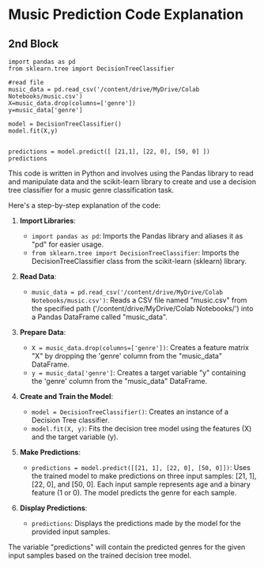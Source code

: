 # Music Prediction Code Explanation


## 2nd Block

```
import pandas as pd
from sklearn.tree import DecisionTreeClassifier

#read file
music_data = pd.read_csv('/content/drive/MyDrive/Colab Notebooks/music.csv')
X=music_data.drop(columns=['genre'])
y=music_data['genre']

model = DecisionTreeClassifier()
model.fit(X,y)


predictions = model.predict([ [21,1], [22, 0], [50, 0] ])
predictions
```

This code is written in Python and involves using the Pandas library to read and manipulate data and the scikit-learn library to create and use a decision tree classifier for a music genre classification task.

Here's a step-by-step explanation of the code:

1. **Import Libraries**:
   - `import pandas as pd`: Imports the Pandas library and aliases it as "pd" for easier usage.
   - `from sklearn.tree import DecisionTreeClassifier`: Imports the DecisionTreeClassifier class from the scikit-learn (sklearn) library.

2. **Read Data**:
   - `music_data = pd.read_csv('/content/drive/MyDrive/Colab Notebooks/music.csv')`: Reads a CSV file named "music.csv" from the specified path ('/content/drive/MyDrive/Colab Notebooks/') into a Pandas DataFrame called "music_data".

3. **Prepare Data**:
   - `X = music_data.drop(columns=['genre'])`: Creates a feature matrix "X" by dropping the 'genre' column from the "music_data" DataFrame.
   - `y = music_data['genre']`: Creates a target variable "y" containing the 'genre' column from the "music_data" DataFrame.

4. **Create and Train the Model**:
   - `model = DecisionTreeClassifier()`: Creates an instance of a Decision Tree classifier.
   - `model.fit(X, y)`: Fits the decision tree model using the features (X) and the target variable (y).

5. **Make Predictions**:
   - `predictions = model.predict([[21, 1], [22, 0], [50, 0]])`: Uses the trained model to make predictions on three input samples: [21, 1], [22, 0], and [50, 0]. Each input sample represents age and a binary feature (1 or 0). The model predicts the genre for each sample.
   
6. **Display Predictions**:
   - `predictions`: Displays the predictions made by the model for the provided input samples.

The variable "predictions" will contain the predicted genres for the given input samples based on the trained decision tree model.